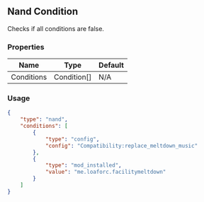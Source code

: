## Nand Condition
Checks if all conditions are false.

### Properties
| Name | Type | Default |
|--------|-------|---------|
| Conditions | Condition[] | N/A |

### Usage
```json
{
    "type": "nand",
    "conditions": [
        {
            "type": "config",
            "config": "Compatibility:replace_meltdown_music"
        },
        {
            "type": "mod_installed",
            "value": "me.loaforc.facilitymeltdown"
        }
    ]
}
```
